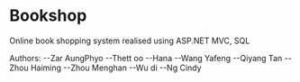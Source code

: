 # Bookshop
Online book shopping system realised using ASP.NET MVC, SQL

Authors:
--Zar AungPhyo 
--Thett oo
--Hana
--Wang Yafeng
--Qiyang Tan
--Zhou Haiming
--Zhou Menghan
--Wu di
--Ng Cindy


